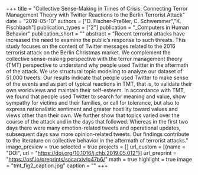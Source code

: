 +++
title = "Collective Sense-Making in Times of Crisis: Connecting Terror Management Theory with Twitter Reactions to the Berlin Terrorist Attack"
date = "2019-05-10"
authors = ["D. Fischer-Preßler, C. Schwemmer","K. Fischbach"]
publication_types = ["2"]
publication = "_Computers in Human Behavior"
publication_short = ""
abstract = "Recent terrorist attacks have increased the need to examine the public’s response to such threats. This study focuses on the content of Twitter messages related to the 2016 terrorist attack on the Berlin Christmas market. We complement the collective sense-making perspective with the terror management theory (TMT) perspective to understand why people used Twitter in the aftermath of the attack. We use structural topic modeling to analyze our dataset of 51,000 tweets. Our results indicate that people used Twitter to make sense of the events and as part of typical reactions in TMT, that is, to validate their own worldviews and maintain their self-esteem. In accordance with TMT, we found that people used Twitter to search for meaning and value, show sympathy for victims and their families, or call for tolerance, but also to express nationalistic sentiment and greater hostility toward values and views other than their own. We further show that topics varied over the course of the attack and in the days that followed. Whereas in the first two days there were many emotion-related tweets and operational updates, subsequent days saw more opinion-related tweets. Our findings contribute to the literature on collective behavior in the aftermath of terrorist attacks."
image_preview = true
selected = true
projects = []
url_custom = [{name = "DOI", url = "https://doi.org/10.1016/j.chb.2019.05.012"}]
url_preprint = "https://osf.io/preprints/socarxiv/p47b6/"
math = true
highlight = true
image = "tmt_fig2_caption.jpg"
caption = ""
+++

